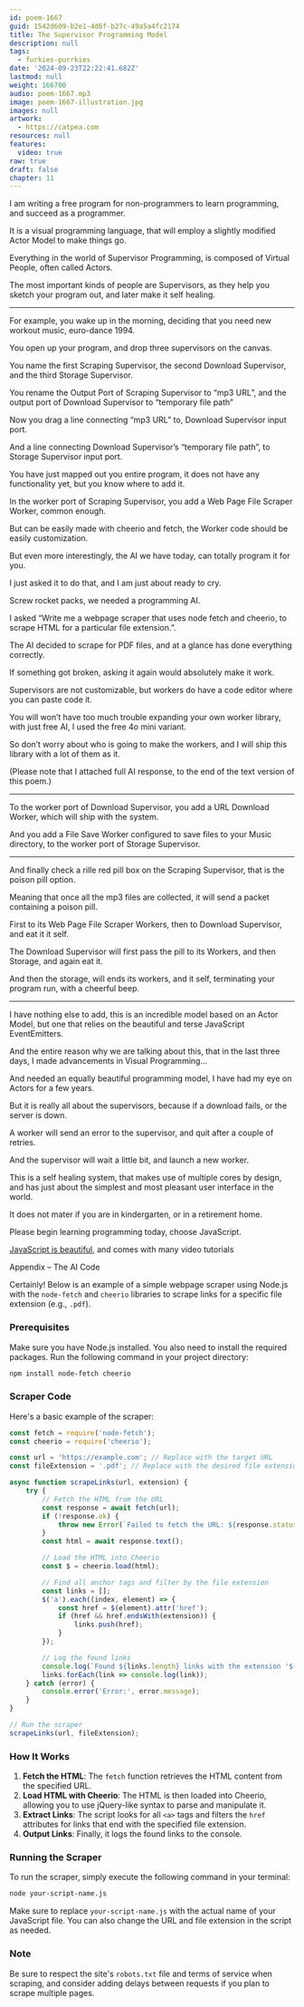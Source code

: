 ```yaml
---
id: poem-1667
guid: 1542d609-b2e1-4d6f-b27c-49a5a4fc2174
title: The Supervisor Programming Model
description: null
tags:
  - furkies-purrkies
date: '2024-09-23T22:22:41.682Z'
lastmod: null
weight: 166700
audio: poem-1667.mp3
image: poem-1667-illustration.jpg
images: null
artwork:
  - https://catpea.com
resources: null
features:
  video: true
raw: true
draft: false
chapter: 11
---
```


I am writing a free program for non-programmers to learn programming,
and succeed as a programmer.

It is a visual programming language,
that will employ a slightly modified Actor Model to make things go.

Everything in the world of Supervisor Programming,
is composed of Virtual People, often called Actors.

The most important kinds of people are Supervisors,
as they help you sketch your program out, and later make it self healing.

---

For example, you wake up in the morning,
deciding that you need new workout music, euro-dance 1994.

You open up your program,
and drop three supervisors on the canvas.

You name the first Scraping Supervisor, the second Download Supervisor,
and the third Storage Supervisor.

You rename the Output Port of Scraping Supervisor to “mp3 URL”,
and the output port of Download Supervisor to “temporary file path”

Now you drag a line connecting “mp3 URL” to,
Download Supervisor input port.

And a line connecting Download Supervisor’s “temporary file path”,
to Storage Supervisor input port.

You have just mapped out you entire program,
it does not have any functionality yet, but you know where to add it.

In the worker port of Scraping Supervisor,
you add a Web Page File Scraper Worker, common enough.

But can be easily made with cheerio and fetch,
the Worker code should be easily customization.

But even more interestingly,
the AI we have today, can totally program it for you.

I just asked it to do that,
and I am just about ready to cry.

Screw rocket packs,
we needed a programming AI.

I asked “Write me a webpage scraper that uses node fetch and cheerio, to scrape HTML for a particular file extension.”.

The AI decided to scrape for PDF files,
and at a glance has done everything correctly.

If something got broken,
asking it again would absolutely make it work.

Supervisors are not customizable,
but workers do have a code editor where you can paste code it.

You will won’t have too much trouble expanding your own worker library,
with just free AI, I used the free 4o mini variant.

So don’t worry about who is going to make the workers,
and I will ship this library with a lot of them as it.

(Please note that I attached full AI response,
to the end of the text version of this poem.)

---

To the worker port of Download Supervisor,
you add a URL Download Worker, which will ship with the system.

And you add a File Save Worker configured to save files to your Music directory,
to the worker port of Storage Supervisor.

---

And finally check a rille red pill box on the Scraping Supervisor,
that is the poison pill option.

Meaning that once all the mp3 files are collected,
it will send a packet containing a poison pill.

First to its Web Page File Scraper Workers,
then to Download Supervisor, and eat it it self.

The Download Supervisor will first pass the pill to its Workers,
and then Storage, and again eat it.

And then the storage, will ends its workers,
and it self, terminating your program run, with a cheerful beep.

---

I have nothing else to add, this is an incredible model based on an Actor Model,
but one that relies on the beautiful and terse JavaScript EventEmitters.

And the entire reason why we are talking about this, that in the last three days,
I made advancements in Visual Programming…

And needed an equally beautiful programming model,
I have had my eye on Actors for a few years.

But it is really all about the supervisors,
because if a download fails, or the server is down.

A worker will send an error to the supervisor,
and quit after a couple of retries.

And the supervisor will wait a little bit,
and launch a new worker.

This is a self healing system, that makes use of multiple cores by design,
and has just about the simplest and most pleasant user interface in the world.

It does not mater if you are in kindergarten,
or in a retirement home.

Please begin learning programming today,
choose JavaScript.

[JavaScript is beautiful][1],
and comes with many video tutorials

[1]: https://www.youtube.com/results?search_query=JavaScript+Programming+Course

Appendix – The AI Code

Certainly! Below is an example of a simple webpage scraper using Node.js with the `node-fetch` and `cheerio` libraries to scrape links for a specific file extension (e.g., `.pdf`).

### Prerequisites

Make sure you have Node.js installed. You also need to install the required packages. Run the following command in your project directory:

```bash
npm install node-fetch cheerio
```

### Scraper Code

Here's a basic example of the scraper:

```javascript
const fetch = require('node-fetch');
const cheerio = require('cheerio');

const url = 'https://example.com'; // Replace with the target URL
const fileExtension = '.pdf'; // Replace with the desired file extension

async function scrapeLinks(url, extension) {
    try {
        // Fetch the HTML from the URL
        const response = await fetch(url);
        if (!response.ok) {
            throw new Error(`Failed to fetch the URL: ${response.statusText}`);
        }
        const html = await response.text();

        // Load the HTML into Cheerio
        const $ = cheerio.load(html);

        // Find all anchor tags and filter by the file extension
        const links = [];
        $('a').each((index, element) => {
            const href = $(element).attr('href');
            if (href && href.endsWith(extension)) {
                links.push(href);
            }
        });

        // Log the found links
        console.log(`Found ${links.length} links with the extension '${extension}':`);
        links.forEach(link => console.log(link));
    } catch (error) {
        console.error('Error:', error.message);
    }
}

// Run the scraper
scrapeLinks(url, fileExtension);
```

### How It Works

1. **Fetch the HTML**: The `fetch` function retrieves the HTML content from the specified URL.
2. **Load HTML with Cheerio**: The HTML is then loaded into Cheerio, allowing you to use jQuery-like syntax to parse and manipulate it.
3. **Extract Links**: The script looks for all `<a>` tags and filters the `href` attributes for links that end with the specified file extension.
4. **Output Links**: Finally, it logs the found links to the console.

### Running the Scraper

To run the scraper, simply execute the following command in your terminal:

```bash
node your-script-name.js
```

Make sure to replace `your-script-name.js` with the actual name of your JavaScript file. You can also change the URL and file extension in the script as needed.

### Note

Be sure to respect the site's `robots.txt` file and terms of service when scraping, and consider adding delays between requests if you plan to scrape multiple pages.
